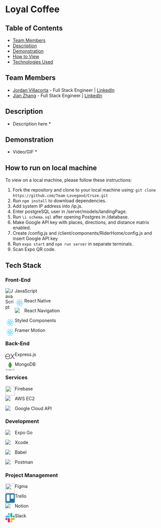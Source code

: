 # Loyal Coffee

## Table of Contents
- [Team Members](#team-members-&-roles)
- [Description](#description)
- [Demonstration](#demonstration)
- [How to View](#how-to-view)
- [Technologies Used](#technologies-used)

## Team Members
- [Jordan Villacorta](https://github.com/jordanvillacorta) - Full Stack Engineer | [LinkedIn](https://www.linkedin.com/in/jordan-villacorta/)
- [Jian Zhang](https://github.com/OursCat) - Full Stack Engineer | [LinkedIn](https://www.linkedin.com/in/-jianzhang/)

## Description
* Description here *

## Demonstration
* Video/GIF *

## How to run on local machine
To view on a local machine, please follow these instructions:
1. Fork the repository and clone to your local machine using: `git clone https://github.com/Team-Lovegood/Cruze.git`
2. Run `npm install` to download dependencies.
3. Add system IP address into /ip.js.
4. Enter postgreSQL user in /server/models/landingPage.
5. Run `\i schema.sql` after opening Postgres in /database.
6. Make Google API key with places, directions, and distance matrix enabled.
7. Create /config.js and /client/components/RiderHome/config.js and insert Google API key
8. Run `expo start` and `npm run server` in separate terminals.
9. Scan Expo QR code.


## Tech Stack

### Front-End
JavaScript <img align="left" alt="JavaScript" width="30px" src="https://raw.githubusercontent.com/jmnote/z-icons/master/svg/javascript.svg" />
<br />

React Native<img align="left" alt="React" width="30px" src="https://raw.githubusercontent.com/github/explore/80688e429a7d4ef2fca1e82350fe8e3517d3494d/topics/react/react.png" />
<br />

React Navigation<img align="left" width="30px" src="https://reactnavigation.org/img/spiro.svg" />
<br />

Styled Components <img align="left" alt="StyledComponents" width="30px" src="https://raw.githubusercontent.com/github/explore/80688e429a7d4ef2fca1e82350fe8e3517d3494d/topics/react/react.png" />
<br />

Framer Motion <img align="left" alt="FramerMotion" width="30px" src="https://raw.githubusercontent.com/github/explore/80688e429a7d4ef2fca1e82350fe8e3517d3494d/topics/react/react.png" />
<br />


### Back-End
Express.js <img align="left" alt="Express" width="30px" src="https://github.com/devicons/devicon/blob/master/icons/express/express-original.svg" />
<br />

MongoDB <img align="left" width="30px" src="https://raw.githubusercontent.com/devicons/devicon/master/icons/mongodb/mongodb-original-wordmark.svg" />
<br />


### Services
Firebase <img align="left" height="30px" width="30px" src="https://seeklogo.com/images/F/firebase-logo-402F407EE0-seeklogo.com.png" />
<br />

AWS EC2 <img align="left" width="30px" src="https://upload.wikimedia.org/wikipedia/commons/thumb/9/93/Amazon_Web_Services_Logo.svg/1024px-Amazon_Web_Services_Logo.svg.png" />
<br />

Google Cloud API <img align="left" width="30px" src="https://seeklogo.com/images/G/google-cloud-logo-ADE788217F-seeklogo.com.png" />
<br />

### Development
Expo Go <img align="left" width="30px" src="https://seeklogo.com/images/E/expo-logo-01BB2BCFC3-seeklogo.com.png" />
<br />

Xcode <img align="left" width="30px" src="https://static.wikia.nocookie.net/logopedia/images/d/da/Icon_512x512_Normal%402xxcode.png/revision/latest/scale-to-width-down/250?cb=20200917151913" />
<br />

Babel <img align="left" width="30px" src="https://user-images.githubusercontent.com/3025322/87547253-bf050400-c6a2-11ea-950a-280311bc6cc8.png" />
<br />

Postman <img align="left" width="30px" src="https://seeklogo.com/images/P/postman-logo-F43375A2EB-seeklogo.com.png" />
<br />


### Project Management
Figma <img align="left" width="30px" height="30px" src="https://upload.wikimedia.org/wikipedia/commons/3/33/Figma-logo.svg" />
<br />

Trello <img align="left" alt="Trello" width="30px" src="https://raw.githubusercontent.com/devicons/devicon/master/icons/trello/trello-plain.svg" />
<br />

Notion <img align="left" width="30px" src="https://cdn.worldvectorlogo.com/logos/notion-logo-1.svg" />
<br />

Slack <img align="left" alt="Slack" width="30px" src="https://github.com/devicons/devicon/blob/master/icons/slack/slack-original.svg" />
<br />
<br />


